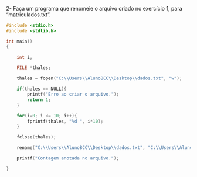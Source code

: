 2- Faça um programa que renomeie o arquivo criado no exercício 1, para “matriculados.txt”.
```C
#include <stdio.h>
#include <stdlib.h>

int main()
{

    int i;

    FILE *thales;

    thales = fopen("C:\\Users\\AlunoBCC\\Desktop\\dados.txt", "w");

    if(thales == NULL){
        printf("Erro ao criar o arquivo.");
        return 1;
    }

    for(i=0; i <= 10; i++){
        fprintf(thales, "%d ", i*10);
    }

    fclose(thales);

    rename("C:\\Users\\AlunoBCC\\Desktop\\dados.txt", "C:\\Users\\AlunoBCC\\Desktop\\matriculados.txt");

    printf("Contagem anotada no arquivo.");

}
```
